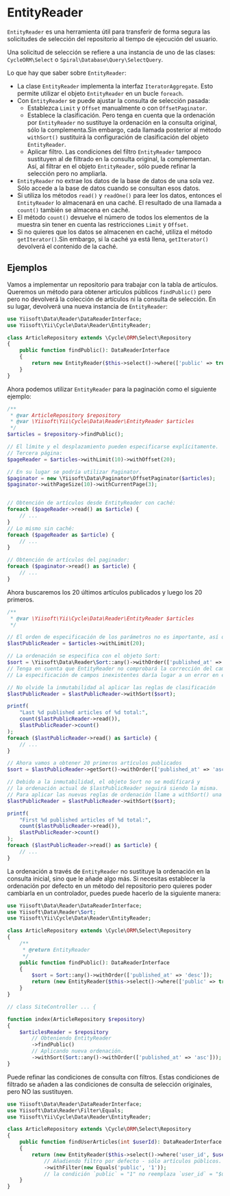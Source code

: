 # EntityReader

`EntityReader` es una herramienta útil para transferir de forma segura las solicitudes de selección del repositorio al tiempo de ejecución del usuario.

Una solicitud de selección se refiere a una instancia de uno de las clases: ``CycleORM\Select`` o ``Spiral\Database\Query\SelectQuery``.

Lo que hay que saber sobre `EntityReader`:

* La clase `EntityReader` implementa la interfaz `IteratorAggregate`. Esto permite utilizar el objeto `EntityReader` en un bucle `foreach`.
* Con `EntityReader` se puede ajustar la consulta de selección pasada:
  - Establezca `Limit` y `Offset` manualmente o con `OffsetPaginator`.
  - Establece la clasificación. Pero tenga en cuenta que la ordenación por `EntityReader` no sustituye la ordenación en la consulta original, sólo la complementa.Sin embargo, cada llamada posterior al método `withSort()` sustituirá la configuración de clasificación del objeto `EntityReader`.
  - Aplicar filtro. Las condiciones del filtro `EntityReader` tampoco sustituyen al de filtrado en la consulta original, la complementan. Así, al filtrar en el objeto `EntityReader`, sólo puede refinar la selección pero no ampliarla.
* `EntityReader` no extrae los datos de la base de datos de una sola vez. Sólo accede a la base de datos cuando se consultan esos datos.
* Si utiliza los métodos `read()` y `readOne()` para leer los datos, entonces el `EntityReader` lo almacenará en una caché. El resultado de una llamada a `count()` también se almacena en caché.
* El método `count()` devuelve el número de todos los elementos de la muestra sin tener en cuenta las restricciones `Limit` y `Offset`.
* Si no quieres que los datos se almacenen en caché, utiliza el método `getIterator()`.Sin embargo, si la caché ya está llena, `getIterator()` devolverá el contenido de la caché.

## Ejemplos

Vamos a implementar un repositorio para trabajar con la tabla de artículos. Queremos un método para obtener artículos públicos `findPublic()` pero
pero no devolverá la colección de artículos ni la consulta de selección. En su lugar, devolverá una nueva instancia de `EntityReader`:

```php
use Yiisoft\Data\Reader\DataReaderInterface;
use Yiisoft\Yii\Cycle\Data\Reader\EntityReader;

class ArticleRepository extends \Cycle\ORM\Select\Repository
{
    public function findPublic(): DataReaderInterface
    {
        return new EntityReader($this->select()->where(['public' => true]));
    }
}
```

Ahora podemos utilizar `EntityReader` para la paginación como el siguiente ejemplo:

```php
/**
 * @var ArticleRepository $repository
 * @var \Yiisoft\Yii\Cycle\Data\Reader\EntityReader $articles
 */
$articles = $repository->findPublic();

// El límite y el desplazamiento pueden especificarse explícitamente.
// Tercera página:
$pageReader = $articles->withLimit(10)->withOffset(20);

// En su lugar se podría utilizar Paginator.
$paginator = new \Yiisoft\Data\Paginator\OffsetPaginator($articles);
$paginator->withPageSize(10)->withCurrentPage(3);


// Obtención de artículos desde EntityReader con caché:
foreach ($pageReader->read() as $article) {
    // ...
}
// Lo mismo sin caché:
foreach ($pageReader as $article) {
    // ...
}

// Obtención de artículos del paginador:
foreach ($paginator->read() as $article) {
    // ...
}
```

Ahora buscaremos los 20 últimos artículos publicados y luego los 20 primeros.

```php
/**
 * @var \Yiisoft\Yii\Cycle\Data\Reader\EntityReader $articles
 */

// El orden de especificación de los parámetros no es importante, así que empecemos por el límite
$lastPublicReader = $articles->withLimit(20);

// La ordenación se especifica con el objeto Sort:
$sort = \Yiisoft\Data\Reader\Sort::any()->withOrder(['published_at' => 'desc']);
// Tenga en cuenta que EntityReader no comprobará la corrección del campo Sort.
// La especificación de campos inexistentes daría lugar a un error en el código de Cycle.

// No olvide la inmutabilidad al aplicar las reglas de clasificación
$lastPublicReader = $lastPublicReader->withSort($sort);

printf(
    "Last %d published articles of %d total:",
    count($lastPublicReader->read()),
    $lastPublicReader->count()
);
foreach ($lastPublicReader->read() as $article) {
    // ...
}

// Ahora vamos a obtener 20 primeros artículos publicados
$sort = $lastPublicReader->getSort()->withOrder(['published_at' => 'asc']);

// Debido a la inmutabilidad, el objeto Sort no se modificará y
// la ordenación actual de $lastPublicReader seguirá siendo la misma.
// Para aplicar las nuevas reglas de ordenación llame a withSort() una vez más:
$lastPublicReader = $lastPublicReader->withSort($sort);

printf(
    "First %d published articles of %d total:",
    count($lastPublicReader->read()),
    $lastPublicReader->count()
);
foreach ($lastPublicReader->read() as $article) {
    // ...
}
```

La ordenación a través de `EntityReader` no sustituye la ordenación en la consulta inicial, sino que le añade algo más.
Si necesitas establecer la ordenación por defecto en un método del repositorio pero quieres poder cambiarla en un controlador, puedes puede hacerlo de la siguiente manera:

```php
use Yiisoft\Data\Reader\DataReaderInterface;
use Yiisoft\Data\Reader\Sort;
use Yiisoft\Yii\Cycle\Data\Reader\EntityReader;

class ArticleRepository extends \Cycle\ORM\Select\Repository
{
    /**
     * @return EntityReader
     */
    public function findPublic(): DataReaderInterface
    {
        $sort = Sort::any()->withOrder(['published_at' => 'desc']);
        return (new EntityReader($this->select()->where(['public' => true])))->withSort($sort);
    }
}

// class SiteController ... {

function index(ArticleRepository $repository)
{
    $articlesReader = $repository
        // Obteniendo EntityReader
        ->findPublic()
        // Aplicando nueva ordenación.
        ->withSort(Sort::any()->withOrder(['published_at' => 'asc']));
}
```
Puede refinar las condiciones de consulta con filtros. Estas condiciones de filtrado se añaden a las condiciones de consulta de selección originales, pero NO las sustituyen.

```php
use Yiisoft\Data\Reader\DataReaderInterface;
use Yiisoft\Data\Reader\Filter\Equals;
use Yiisoft\Yii\Cycle\Data\Reader\EntityReader;

class ArticleRepository extends \Cycle\ORM\Select\Repository
{
    public function findUserArticles(int $userId): DataReaderInterface
    {
        return (new EntityReader($this->select()->where('user_id', $userId)))
            // Añadiendo filtro por defecto - sólo artículos públicos.
            ->withFilter(new Equals('public', '1'));
            // la condición `public` = "1" no reemplaza `user_id` = "$userId"
    }
}
```
